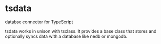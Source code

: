 # tsdata
databse connector for TypeScript

tsdata works in unison with tsclass.
It provides a base class that stores and optionally syncs data with a database like nedb or mongodb.